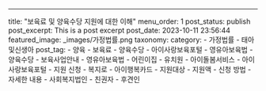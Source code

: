 ---
title: "보육료 및 양육수당 지원에 대한 이해"
menu_order: 1
post_status: publish
post_excerpt: This is a post excerpt
post_date: 2023-10-11 23:56:44
featured_image: _images/가정법률.png
taxonomy:
    category:
        - 가정법률
        - 태아및신생아
    post_tag:
        -  양육
        -  보육료
        -  양육수당
        -  아이사랑보육포털
        -  영유아보육법
        -  양육수당
        -  보육사업안내
        -  영유아보육법
        -  어린이집
        -  유치원
        -  아이돌봄서비스
        -  아이사랑보육포털
        -  지원 신청
        -  복지로
        -  아이행복카드
        -  지원대상
        -  지원액
        -  신청 방법
        -  자세한 내용
        -  사회복지법인
        -  친권자
        -  후견인
